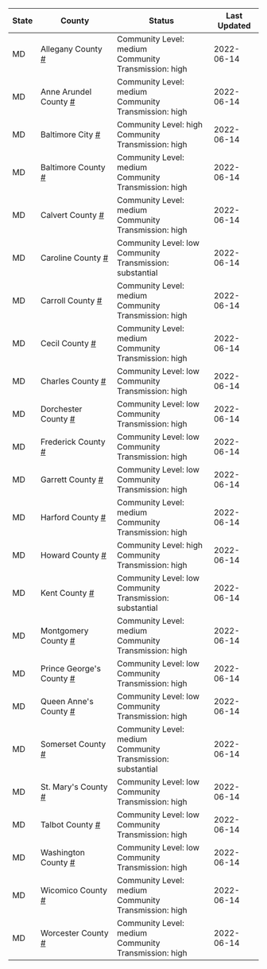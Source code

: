 State | County | Status | Last Updated
--- | --- | --- | --- 
MD | Allegany County <a href="#allegany_county">#</a> | <a name="allegany_county"></a>Community Level: medium<br/>Community Transmission: high | 2022-06-14
MD | Anne Arundel County <a href="#anne_arundel_county">#</a> | <a name="anne_arundel_county"></a>Community Level: medium<br/>Community Transmission: high | 2022-06-14
MD | Baltimore City <a href="#baltimore_city">#</a> | <a name="baltimore_city"></a>Community Level: high<br/>Community Transmission: high | 2022-06-14
MD | Baltimore County <a href="#baltimore_county">#</a> | <a name="baltimore_county"></a>Community Level: medium<br/>Community Transmission: high | 2022-06-14
MD | Calvert County <a href="#calvert_county">#</a> | <a name="calvert_county"></a>Community Level: medium<br/>Community Transmission: high | 2022-06-14
MD | Caroline County <a href="#caroline_county">#</a> | <a name="caroline_county"></a>Community Level: low<br/>Community Transmission: substantial | 2022-06-14
MD | Carroll County <a href="#carroll_county">#</a> | <a name="carroll_county"></a>Community Level: medium<br/>Community Transmission: high | 2022-06-14
MD | Cecil County <a href="#cecil_county">#</a> | <a name="cecil_county"></a>Community Level: medium<br/>Community Transmission: high | 2022-06-14
MD | Charles County <a href="#charles_county">#</a> | <a name="charles_county"></a>Community Level: low<br/>Community Transmission: high | 2022-06-14
MD | Dorchester County <a href="#dorchester_county">#</a> | <a name="dorchester_county"></a>Community Level: low<br/>Community Transmission: high | 2022-06-14
MD | Frederick County <a href="#frederick_county">#</a> | <a name="frederick_county"></a>Community Level: low<br/>Community Transmission: high | 2022-06-14
MD | Garrett County <a href="#garrett_county">#</a> | <a name="garrett_county"></a>Community Level: low<br/>Community Transmission: high | 2022-06-14
MD | Harford County <a href="#harford_county">#</a> | <a name="harford_county"></a>Community Level: medium<br/>Community Transmission: high | 2022-06-14
MD | Howard County <a href="#howard_county">#</a> | <a name="howard_county"></a>Community Level: high<br/>Community Transmission: high | 2022-06-14
MD | Kent County <a href="#kent_county">#</a> | <a name="kent_county"></a>Community Level: low<br/>Community Transmission: substantial | 2022-06-14
MD | Montgomery County <a href="#montgomery_county">#</a> | <a name="montgomery_county"></a>Community Level: medium<br/>Community Transmission: high | 2022-06-14
MD | Prince George's County <a href="#prince_george's_county">#</a> | <a name="prince_george's_county"></a>Community Level: low<br/>Community Transmission: high | 2022-06-14
MD | Queen Anne's County <a href="#queen_anne's_county">#</a> | <a name="queen_anne's_county"></a>Community Level: low<br/>Community Transmission: high | 2022-06-14
MD | Somerset County <a href="#somerset_county">#</a> | <a name="somerset_county"></a>Community Level: medium<br/>Community Transmission: substantial | 2022-06-14
MD | St. Mary's County <a href="#st._mary's_county">#</a> | <a name="st._mary's_county"></a>Community Level: low<br/>Community Transmission: high | 2022-06-14
MD | Talbot County <a href="#talbot_county">#</a> | <a name="talbot_county"></a>Community Level: low<br/>Community Transmission: high | 2022-06-14
MD | Washington County <a href="#washington_county">#</a> | <a name="washington_county"></a>Community Level: low<br/>Community Transmission: high | 2022-06-14
MD | Wicomico County <a href="#wicomico_county">#</a> | <a name="wicomico_county"></a>Community Level: medium<br/>Community Transmission: high | 2022-06-14
MD | Worcester County <a href="#worcester_county">#</a> | <a name="worcester_county"></a>Community Level: medium<br/>Community Transmission: high | 2022-06-14
